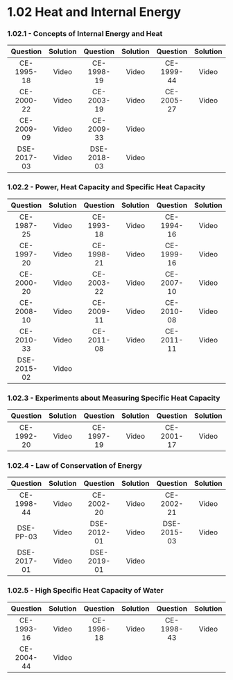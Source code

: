 # 1.02 Heat and Internal Energy

### 1.02.1 - Concepts of Internal Energy and Heat

| Question | Solution | Question | Solution | Question | Solution |
| :---: | :---: | :---: | :---: | :---: | :---: |
| CE-1995-18 | Video | CE-1998-19 | Video | CE-1999-44 | Video |
| CE-2000-22 | Video | CE-2003-19 | Video | CE-2005-27 | Video |
| CE-2009-09 | Video | CE-2009-33 | Video |  |  |
| DSE-2017-03 | Video | DSE-2018-03 | Video |  |  |

### 1.02.2 - Power, Heat Capacity and Specific Heat Capacity

| Question | Solution | Question | Solution | Question | Solution |
| :---: | :---: | :---: | :---: | :---: | :---: |
| CE-1987-25 | Video | CE-1993-18 | Video | CE-1994-16 | Video |
| CE-1997-20 | Video | CE-1998-21 | Video | CE-1999-16 | Video |
| CE-2000-20 | Video | CE-2003-22 | Video | CE-2007-10 | Video |
| CE-2008-10 | Video | CE-2009-11 | Video | CE-2010-08 | Video |
| CE-2010-33 | Video | CE-2011-08 | Video | CE-2011-11 | Video |
| DSE-2015-02 | Video |  |  |  |  |

### 1.02.3 - Experiments about Measuring Specific Heat Capacity

| Question | Solution | Question | Solution | Question | Solution |
| :---: | :---: | :---: | :---: | :---: | :---: |
| CE-1992-20 | Video | CE-1997-19 | Video | CE-2001-17 | Video |

### 1.02.4 - Law of Conservation of Energy

| Question | Solution | Question | Solution | Question | Solution |
| :---: | :---: | :---: | :---: | :---: | :---: |
| CE-1998-44 | Video | CE-2002-20 | Video | CE-2002-21 | Video |
| DSE-PP-03 | Video | DSE-2012-01 | Video | DSE-2015-03 | Video |
| DSE-2017-01 | Video | DSE-2019-01 | Video |  |  |

### 1.02.5 - High Specific Heat Capacity of Water

| Question | Solution | Question | Solution | Question | Solution |
| :---: | :---: | :---: | :---: | :---: | :---: |
| CE-1993-16 | Video | CE-1996-18 | Video | CE-1998-43 | Video |
| CE-2004-44 | Video |  |  |  |  |

